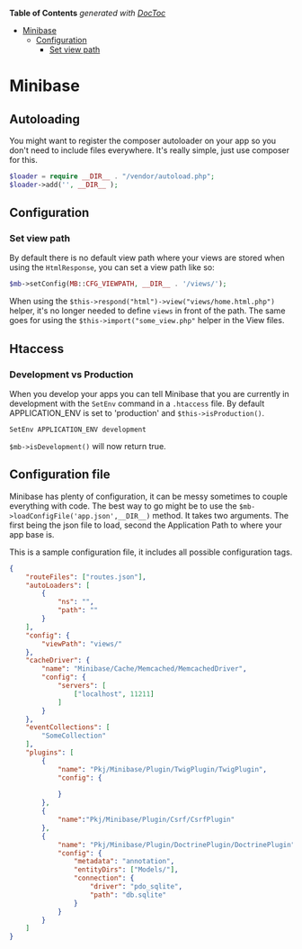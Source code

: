 **Table of Contents**  *generated with [DocToc](http://doctoc.herokuapp.com/)*

- [Minibase](#minibase)
	- [Configuration](#configuration)
		- [Set view path](#set-view-path)

# Minibase


## Autoloading

You might want to register the composer autoloader on your app so you don't need to include files everywhere. It's really simple, just use composer for this.

```php
$loader = require __DIR__ . "/vendor/autoload.php";
$loader->add('', __DIR__ );
```


## Configuration


### Set view path

By default there is no default view path where your views are stored when using the `HtmlResponse`, you can set a view path like so:

```php
$mb->setConfig(MB::CFG_VIEWPATH, __DIR__ . '/views/');
```

When using the `$this->respond("html")->view("views/home.html.php")` helper, it's no longer needed to define `views` in front of the path. The same goes for using the `$this->import("some_view.php"` helper in the View files.


## Htaccess

### Development vs Production

When you develop your apps you can tell Minibase that you are currently in development with the `SetEnv` command in a `.htaccess` file. By default APPLICATION_ENV is set to 'production' and `$this->isProduction()`.


```htaccess
SetEnv APPLICATION_ENV development
```

`$mb->isDevelopment()` will now return true.


## Configuration file

Minibase has plenty of configuration, it can be messy sometimes to couple everything with code. The best way  to go might be to use the `$mb->loadConfigFile('app.json',__DIR__)` method. It takes two arguments. The first being the json file to load, second the Application Path to where your app base is.

This is a sample configuration file, it includes all possible configuration tags. 


```json
{
	"routeFiles": ["routes.json"],
	"autoLoaders": [
		{
			"ns": "",
			"path": ""
		}
	],
	"config": {
		"viewPath": "views/"
	},
	"cacheDriver": {
		"name": "Minibase/Cache/Memcached/MemcachedDriver",
		"config": {
			"servers": [
				["localhost", 11211]
			]
		}
	},
	"eventCollections": [
		"SomeCollection"
	],
	"plugins": [
		{
			"name": "Pkj/Minibase/Plugin/TwigPlugin/TwigPlugin",
			"config": {
				
			}
		},
		{
			"name":"Pkj/Minibase/Plugin/Csrf/CsrfPlugin"
		},
		{
			"name": "Pkj/Minibase/Plugin/DoctrinePlugin/DoctrinePlugin",
			"config": {
				"metadata": "annotation",
				"entityDirs": ["Models/"],
				"connection": {
					"driver": "pdo_sqlite",
					"path": "db.sqlite"
				}
			}
		}
	]
}
```



